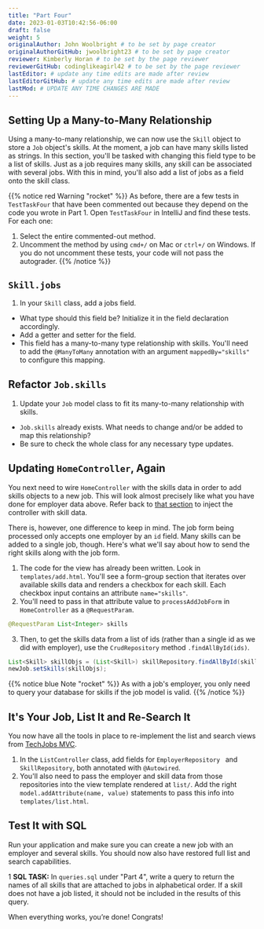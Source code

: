```yaml
---
title: "Part Four"
date: 2023-01-03T10:42:56-06:00
draft: false
weight: 5
originalAuthor: John Woolbright # to be set by page creator
originalAuthorGitHub: jwoolbright23 # to be set by page creator
reviewer: Kimberly Horan # to be set by the page reviewer
reviewerGitHub: codinglikeagirl42 # to be set by the page reviewer
lastEditor: # update any time edits are made after review
lastEditorGitHub: # update any time edits are made after review
lastMod: # UPDATE ANY TIME CHANGES ARE MADE
---
```


## Setting Up a Many-to-Many Relationship

Using a many-to-many relationship, we can now use the `Skill` object to store a `Job` object's skills. At the moment,
a job can have many skills listed as strings. In this section, you'll be tasked with changing this field type to be a list
of skills. Just as a job requires many skills, any skill can be associated with several jobs. With this in mind, you'll also
add a list of jobs as a field onto the skill class.

{{% notice red Warning "rocket" %}}
As before, there are a few tests in `TestTaskFour` that have been commented out because they depend on the code you wrote in Part 1. Open `TestTaskFour` in IntelliJ and find these tests. For each one:

1. Select the entire commented-out method.
1. Uncomment the method by using `cmd+/` on Mac or `ctrl+/` on Windows. If you do not uncomment these tests, your code will not pass the autograder.
{{% /notice %}}

## `Skill.jobs`

1. In your `Skill` class, add a jobs field.
- What type should this field be? Initialize it in the field declaration accordingly.
- Add a getter and setter for the field.
- This field has a many-to-many type relationship with skills. You'll need to add the `@ManyToMany` annotation with an argument `mappedBy="skills"` to configure this mapping.

## Refactor `Job.skills`

1. Update your `Job` model class to fit its many-to-many relationship with skills.
- `Job.skills` already exists. What needs to change and/or be added to map this relationship?
- Be sure to check the whole class for any necessary type updates.

## Updating `HomeController`, Again

You next need to wire `HomeController` with the skills data in order to add skills objects to a new job.
This will look almost precisely like what you have done for employer data above. Refer back to [that section]("../part-three/index.md#updating-homecontroller") to inject the controller with skill data.

There is, however, one difference to keep in mind. The job form being processed only accepts one employer by an `id` field. Many skills can be added to a single job, though. Here's what we'll say about how to send the right skills along with the job form.

1. The code for the view has already been written. Look in `templates/add.html`. You'll see a form-group section that iterates over available skills data and renders a checkbox for each skill. Each checkbox input contains an attribute `name="skills"`.
2. You'll need to pass in that attribute value to `processAddJobForm` in `HomeController` as a `@RequestParam`.

```java
@RequestParam List<Integer> skills
```

3. Then, to get the skills data from a list of ids (rather than a single id as we did with employer), use the `CrudRepository` method `.findAllById(ids)`.

```java
List<Skill> skillObjs = (List<Skill>) skillRepository.findAllById(skills);
newJob.setSkills(skillObjs);
```

{{% notice blue Note "rocket" %}}
As with a job's employer, you only need to query your database for skills if the job model is valid.
{{% /notice %}}

## It's Your Job, List It and Re-Search It

You now have all the tools in place to re-implement the list and search views from [TechJobs MVC]("../../techjobs-mvc").

1. In the `ListController` class, add fields for `EmployerRepository ` and `SkillRepository`, both annotated with `@Autowired`.
1. You'll also need to pass the employer and skill data from those repositories into the view template rendered at `list/`. Add the right `model.addAttribute(name, value)` statements to pass this info into `templates/list.html`.

## Test It with SQL

Run your application and make sure you can create a new job with an employer and several skills. You should now also have restored
full list and search capabilities.

1 **SQL TASK:** In `queries.sql` under "Part 4", write a query to return the names of all skills that are attached to jobs in alphabetical order. If a skill does not have a job listed, it should not be included in the results of this query.

When everything works, you’re done! Congrats!
